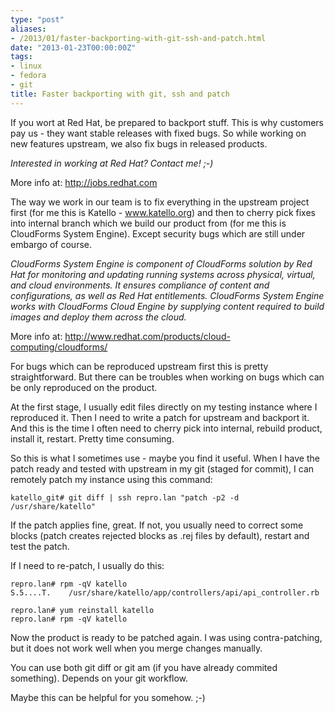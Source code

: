```yaml
---
type: "post"
aliases:
- /2013/01/faster-backporting-with-git-ssh-and-patch.html
date: "2013-01-23T00:00:00Z"
tags:
- linux
- fedora
- git
title: Faster backporting with git, ssh and patch
---
```


If you wort at Red Hat, be prepared to backport stuff. This is why customers
pay us - they want stable releases with fixed bugs. So while working on new
features upstream, we also fix bugs in released products.

_Interested in working at Red Hat? Contact me! ;-)_

More info at: http://jobs.redhat.com

The way we work in our team is to fix everything in the upstream project first
(for me this is Katello - www.katello.org) and then to cherry pick fixes
into internal branch which we build our product from (for me this is
CloudForms System Engine). Except security bugs which are still under embargo
of course.

_CloudForms System Engine is component of CloudForms solution by Red Hat for 
monitoring and updating running systems across physical, virtual, and cloud
environments. It ensures compliance of content and configurations, as well as
Red Hat entitlements. CloudForms System Engine works with CloudForms Cloud
Engine by supplying content required to build images and deploy them across
the cloud._

More info at: http://www.redhat.com/products/cloud-computing/cloudforms/

For bugs which can be reproduced upstream first this is pretty
straightforward. But there can be troubles when working on bugs which can be
only reproduced on the product.

At the first stage, I usually edit files directly on my testing instance where
I reproduced it. Then I need to write a patch for upstream and backport it.
And this is the time I often need to cherry pick into internal, rebuild
product, install it, restart. Pretty time consuming.

So this is what I sometimes use - maybe you find it useful. When I have the
patch ready and tested with upstream in my git (staged for commit), I can
remotely patch my instance using this command:

    katello_git# git diff | ssh repro.lan "patch -p2 -d /usr/share/katello"

If the patch applies fine, great. If not, you usually need to correct some
blocks (patch creates rejected blocks as .rej files by default), restart and
test the patch.

If I need to re-patch, I usually do this:

    repro.lan# rpm -qV katello
    S.5....T.    /usr/share/katello/app/controllers/api/api_controller.rb

    repro.lan# yum reinstall katello
    repro.lan# rpm -qV katello

Now the product is ready to be patched again. I was using contra-patching, but
it does not work well when you merge changes manually.

You can use both git diff or git am (if you have already commited something).
Depends on your git workflow.

Maybe this can be helpful for you somehow. ;-)
